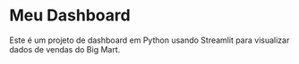 # Meu Dashboard

Este é um projeto de dashboard em Python usando Streamlit para visualizar dados de vendas do Big Mart.
